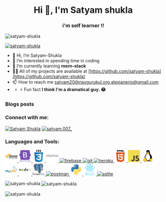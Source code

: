 <h1 align="center";font-size:1.3rem;>Hi 👋, I'm Satyam shukla</h1>
<h3 align="center">i'm self learner !!</h3>

<p align="left"> <img src="https://komarev.com/ghpvc/?username=satyam-shukla&label=Profile%20views&color=0e75b6&style=flat" alt="satyam-shukla" /> </p>

<p align="left"> <a href="https://github.com/ryo-ma/github-profile-trophy"><img src="https://github-profile-trophy.vercel.app/?username=satyam-shukla" alt="satyam-shukla"
/></a> </p>


- 👋 Hi, I’m Satyam-Shukla
- 👀 I’m interested in spending time in coding 
- 🌱 I’m currently learning **mern-stack**
- 👨‍💻 All of my projects are available at  [https://github.com/satyam-shukla](https://github.com/satyam-shukla)
- 📫 How to reach me satyam20@navgurukul.org,alexjanerio@gmail.com
- - ⚡ Fun fact **I think I'm a dramatical guy. 😂**

### Blogs posts
<!-- BLOG-POST-LIST:START -->
<!-- BLOG-POST-LIST:END -->

<h3 align="left">Connect with me:</h3>
<p align="left">
<a href="https://www.linkedin.com/in/Satyam Shukla-0a6221212/" target="blank"><img align="center" src="https://uxwing.com/wp-content/themes/uxwing/download/10-brands-and-social-media/linkedin-round-color.svg" alt="Satyam Shukla" height="30" width="40" /></a>
<a href="https://www.instagram.com/satyam.007_/" target="blank"><img align="center" src="https://uxwing.com/wp-content/themes/uxwing/download/10-brands-and-social-media/instagram-color.svg" alt="satyam.007_" height="30" width="40" /></a>
</p>

<h3 align="left">Languages and Tools:</h3>
<p align="left"> <a href="https://aws.amazon.com" target="_blank"> <img src="https://raw.githubusercontent.com/devicons/devicon/master/icons/amazonwebservices/amazonwebservices-original-wordmark.svg" alt="aws" width="40" height="40"/> </a> <a href="https://getbootstrap.com" target="_blank"> <img src="https://raw.githubusercontent.com/devicons/devicon/master/icons/bootstrap/bootstrap-plain-wordmark.svg" alt="bootstrap" width="40" height="40"/> </a> <a href="https://www.w3schools.com/css/" target="_blank"> <img src="https://raw.githubusercontent.com/devicons/devicon/master/icons/css3/css3-original-wordmark.svg" alt="css3" width="40" height="40"/> </a> <a href="https://expressjs.com" target="_blank"> <img src="https://raw.githubusercontent.com/devicons/devicon/master/icons/express/express-original-wordmark.svg" alt="express" width="40" height="40"/> </a> <a href="https://firebase.google.com/" target="_blank"> <img src="https://www.vectorlogo.zone/logos/firebase/firebase-icon.svg" alt="firebase" width="40" height="40"/> </a> <a href="https://git-scm.com/" target="_blank"> <img src="https://www.vectorlogo.zone/logos/git-scm/git-scm-icon.svg" alt="git" width="40" height="40"/> </a> <a href="https://heroku.com" target="_blank"> <img src="https://www.vectorlogo.zone/logos/heroku/heroku-icon.svg" alt="heroku" width="40" height="40"/> </a> <a href="https://www.w3.org/html/" target="_blank"> <img src="https://raw.githubusercontent.com/devicons/devicon/master/icons/html5/html5-original-wordmark.svg" alt="html5" width="40" height="40"/> </a> <a href="https://developer.mozilla.org/en-US/docs/Web/JavaScript" target="_blank"> <img src="https://raw.githubusercontent.com/devicons/devicon/master/icons/javascript/javascript-original.svg" alt="javascript" width="40" height="40"/> </a> <a href="https://www.linux.org/" target="_blank"> <img src="https://raw.githubusercontent.com/devicons/devicon/master/icons/linux/linux-original.svg" alt="linux" width="40" height="40"/> </a> <a href="https://www.mysql.com/" target="_blank"> <img src="https://raw.githubusercontent.com/devicons/devicon/master/icons/mysql/mysql-original-wordmark.svg" alt="mysql" width="40" height="40"/> </a> <a href="https://nodejs.org" target="_blank"> <img src="https://raw.githubusercontent.com/devicons/devicon/master/icons/nodejs/nodejs-original-wordmark.svg" alt="nodejs" width="40" height="40"/> </a> <a href="https://www.postgresql.org" target="_blank"> <img src="https://raw.githubusercontent.com/devicons/devicon/master/icons/postgresql/postgresql-original-wordmark.svg" alt="postgresql" width="40" height="40"/> </a> <a href="https://postman.com" target="_blank"> <img src="https://www.vectorlogo.zone/logos/getpostman/getpostman-icon.svg" alt="postman" width="40" height="40"/> </a> <a href="https://www.python.org" target="_blank"> <img src="https://raw.githubusercontent.com/devicons/devicon/master/icons/python/python-original.svg" alt="python" width="40" height="40"/> </a> <a href="https://reactjs.org/" target="_blank"> <img
src="https://raw.githubusercontent.com/devicons/devicon/master/icons/react/react-original-wordmark.svg" alt="react" width="40" height="40"/> </a> <a href="https://www.sqlite.org/" target="_blank"> <img src="https://www.vectorlogo.zone/logos/sqlite/sqlite-icon.svg" alt="sqlite" width="40" height="40"/> </a> </p>

<p><img align="left" src="https://github-readme-stats.vercel.app/api/top-langs?username=satyam-shukla&show_icons=true&locale=en&layout=compact" alt="satyam-shukla" /></p>

<p>&nbsp;<img align="center" src="https://github-readme-stats.vercel.app/api?username=satyam-shukla&show_icons=true&locale=en" alt="satyam-shukla" /></p>

<p><img align="center" src="https://github-readme-streak-stats.herokuapp.com/?user=satyam-shukla&" alt="satyam-shukla" /></p>
